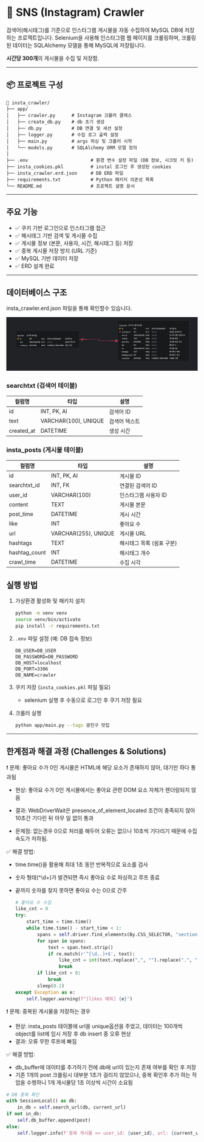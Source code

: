 # 🚀 SNS (Instagram) Crawler

검색어(해시태그)를 기준으로 인스타그램 게시물을 자동 수집하여 MySQL DB에 저장하는 프로젝트입니다.
Selenium을 사용해 인스타그램 웹 페이지를 크롤링하며, 크롤링된 데이터는 SQLAlchemy 모델을 통해 MySQL에 저장됩니다.  

**시간당 300개**의 게시물을 수집 및 저장함.

---

## 📦 프로젝트 구성
```text
📁 insta_crawler/
├── app/
│   ├── crawler.py      # Instagram 크롤러 클래스
│   ├── create_db.py    # db 초기 생성
│   ├── db.py           # DB 연결 및 세션 설정
│   ├── logger.py       # 수집 로그 출력 설정
│   ├── main.py         # args 파싱 및 크롤러 시작
│   └── models.py       # SQLAlchemy ORM 모델 정의
│
├── .env                       # 환경 변수 설정 파일 (DB 정보, 시크릿 키 등)
├── insta_cookies.pkl          # instal 로그인 후 생성된 cookies
├── insta_crawler.erd.json     # DB ERD 파일
├── requirements.txt           # Python 패키지 의존성 목록
└── README.md                  # 프로젝트 설명 문서
```

---

## 주요 기능

- ✅ 쿠키 기반 로그인으로 인스타그램 접근
- ✅ 해시태그 기반 검색 및 게시물 수집
- ✅ 게시물 정보 (본문, 사용자, 시간, 해시태그 등) 저장
- ✅ 중복 게시물 저장 방지 (URL 기준)
- ✅ MySQL 기반 데이터 저장
- ✅ ERD 설계 완료

---
## 데이터베이스 구조
insta_crawler.erd.json 파일을 통해 확인할수 있습니다.  

![ERD](insta_crawler_erd.png)
### searchtxt (검색어 테이블)
| 컬럼명 | 타입 | 설명 |
|--------|------|------|
| id | INT, PK, AI | 검색어 ID |
| text | VARCHAR(100), UNIQUE | 검색어 텍스트 |
| created_at | DATETIME | 생성 시간 |

### insta_posts (게시물 테이블)
| 컬럼명 | 타입 | 설명 |
|--------|------|------|
| id | INT, PK, AI | 게시물 ID |
| searchtxt_id | INT, FK | 연결된 검색어 ID |
| user_id | VARCHAR(100) | 인스타그램 사용자 ID |
| content | TEXT | 게시물 본문 |
| post_time | DATETIME | 게시 시간 |
| like | INT | 좋아요 수 |
| url | VARCHAR(255), UNIQUE | 게시물 URL |
| hashtags | TEXT | 해시태그 목록 (쉼표 구분) |
| hashtag_count | INT | 해시태그 개수 |
| crawl_time | DATETIME | 수집 시각 |

## 실행 방법

1. 가상환경 활성화 및 패키지 설치
    ```bash
    python -m venv venv
    source venv/bin/activate
    pip install -r requirements.txt
    ```

2. `.env` 파일 설정 (예: DB 접속 정보)
    ```text
    DB_USER=DB_USER
    DB_PASSWORD=DB_PASSWORD
    DB_HOST=localhost
    DB_PORT=3306
    DB_NAME=crawler
    ```

3. 쿠키 저장 (`insta_cookies.pkl` 파일 필요)
    - selenium 실행 후 수동으로 로그인 후 쿠기 저장 필요


4. 크롤러 실행
    ```bash
    python app/main.py --tags 광진구 맛집
    ```

---

## 한계점과 해결 과정 (Challenges & Solutions)
❗ 문제: 좋아요 수가 0인 게시물은 HTML에 해당 요소가 존재하지 않아, 대기만 하다 통과됨
- 현상: 좋아요 수가 0인 게시물에서는 좋아요 관련 DOM 요소 자체가 렌더링되지 않음

- 결과: WebDriverWait은 presence_of_element_located 조건이 충족되지 않아 10초간 기다린 뒤 아무 일 없이 통과

- 문제점: 없는경우 0으로 처리를 해두어 오류는 없으나 10초씩 기다리기 때문에 수집 속도가 저하됨.

✅ 해결 방법:
- time.time()을 활용해 최대 1초 동안 반복적으로 요소를 검사
- 숫자 형태(^\d+)가 발견되면 즉시 좋아요 수로 파싱하고 루프 종료
- 끝까지 숫자를 찾지 못하면 좋아요 수는 0으로 간주

    ```python
    # 좋아요 수 수집
    like_cnt = 0
    try:
        start_time = time.time()
        while time.time() - start_time < 1:
            spans = self.driver.find_elements(By.CSS_SELECTOR, "section span")
            for span in spans:
                text = span.text.strip()
                if re.match(r'^[\d,.]+$', text):
                    like_cnt = int(text.replace(",", "").replace(".", ""))
                    break
            if like_cnt > 0:
                break
            sleep(0.1)
    except Exception as e:
        self.logger.warning(f"[likes 예외] {e}")
    ```

❗ 문제: 중복된 게시물을 저장하는 경우
- 현상: insta_posts 테이블에 url을 unique옵션을 주었고, 데이터는 100개씩 object를 list에 임시 저장 후 db insert 중 오류 현상
- 결과: 오류 무한 루프에 빠짐

✅ 해결 방법:
- db_buffer에 데이터를 추가하기 전에 db에 url이 있는지 존재 여부를 확인 후 저장
- 기존 1개의 post 크롤링시 대부분 1초가 걸리지 않았으나, 중복 확인후 추가 하는 작업을 수행하니 1개 게시물당 1초 이상씩 시간이 소요됨

```python
# DB 중복 확인
with SessionLocal() as db:
    in_db = self.search_url(db, current_url)
if not in_db:
    self.db_buffer.append(post)
else:
    self.logger.info(f'중복 게시물 => user_id: {user_id}, url: {current_url}')
```